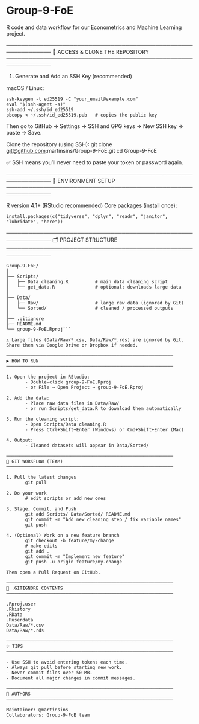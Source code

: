 # Group-9-FoE
R code and data workflow for our Econometrics and Machine Learning project.

──────────────────────────────────────────────────────────────
🔐 ACCESS & CLONE THE REPOSITORY
──────────────────────────────────────────────────────────────

1. Generate and Add an SSH Key (recommended)

macOS / Linux:

    ssh-keygen -t ed25519 -C "your_email@example.com"
    eval "$(ssh-agent -s)"
    ssh-add ~/.ssh/id_ed25519
    pbcopy < ~/.ssh/id_ed25519.pub   # copies the public key


Then go to GitHub → Settings → SSH and GPG keys → New SSH key → paste → Save.

Clone the repository (using SSH):
    git clone git@github.com:martinsins/Group-9-FoE.git
    cd Group-9-FoE

✅ SSH means you’ll never need to paste your token or password again.

──────────────────────────────────────────────────────────────
🧰 ENVIRONMENT SETUP
──────────────────────────────────────────────────────────────

R version 4.1+ (RStudio recommended)
Core packages (install once):

    install.packages(c("tidyverse", "dplyr", "readr", "janitor", "lubridate", "here"))

──────────────────────────────────────────────────────────────
🗂 PROJECT STRUCTURE
──────────────────────────────────────────────────────────────
```
Group-9-FoE/
│
├── Scripts/
│   ├── Data cleaning.R          # main data cleaning script
│   └── get_data.R               # optional: downloads large data
│
├── Data/
│   ├── Raw/                     # large raw data (ignored by Git)
│   └── Sorted/                  # cleaned / processed outputs
│
├── .gitignore
├── README.md
└── group-9-FoE.Rproj```

⚠️ Large files (Data/Raw/*.csv, Data/Raw/*.rds) are ignored by Git.
Share them via Google Drive or Dropbox if needed.

──────────────────────────────────────────────────────────────
▶️ HOW TO RUN
──────────────────────────────────────────────────────────────

1. Open the project in RStudio:
       - Double-click group-9-FoE.Rproj
       - or File → Open Project → group-9-FoE.Rproj

2. Add the data:
       - Place raw data files in Data/Raw/
       - or run Scripts/get_data.R to download them automatically

3. Run the cleaning script:
       - Open Scripts/Data cleaning.R
       - Press Ctrl+Shift+Enter (Windows) or Cmd+Shift+Enter (Mac)

4. Output:
       - Cleaned datasets will appear in Data/Sorted/

──────────────────────────────────────────────────────────────
🔄 GIT WORKFLOW (TEAM)
──────────────────────────────────────────────────────────────

1. Pull the latest changes
       git pull

2. Do your work
       # edit scripts or add new ones

3. Stage, Commit, and Push
       git add Scripts/ Data/Sorted/ README.md
       git commit -m "Add new cleaning step / fix variable names"
       git push

4. (Optional) Work on a new feature branch
       git checkout -b feature/my-change
       # make edits
       git add .
       git commit -m "Implement new feature"
       git push -u origin feature/my-change

Then open a Pull Request on GitHub.

──────────────────────────────────────────────────────────────
🧹 .GITIGNORE CONTENTS
──────────────────────────────────────────────────────────────

.Rproj.user
.Rhistory
.RData
.Ruserdata
Data/Raw/*.csv
Data/Raw/*.rds

──────────────────────────────────────────────────────────────
💡 TIPS
──────────────────────────────────────────────────────────────

- Use SSH to avoid entering tokens each time.
- Always git pull before starting new work.
- Never commit files over 50 MB.
- Document all major changes in commit messages.

──────────────────────────────────────────────────────────────
👥 AUTHORS
──────────────────────────────────────────────────────────────

Maintainer: @martinsins  
Collaborators: Group-9-FoE team

